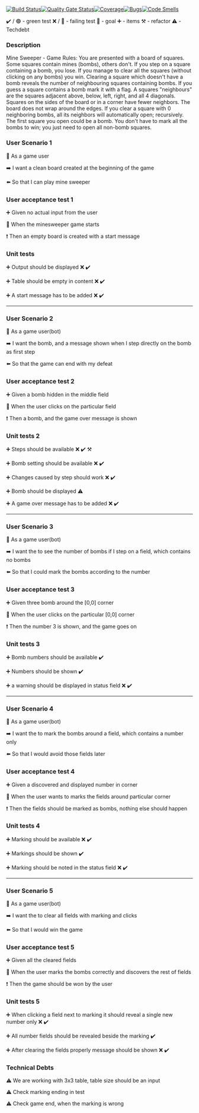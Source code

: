 [![Build Status](https://travis-ci.com/sylk80/minesweep.svg?branch=main)](https://travis-ci.com/sylk80/minesweep)[![Quality Gate Status](https://sonarcloud.io/api/project_badges/measure?project=sylk80_minesweep&metric=alert_status)](https://sonarcloud.io/dashboard?id=sylk80_minesweep)[![Coverage](https://sonarcloud.io/api/project_badges/measure?project=sylk80_minesweep&metric=coverage)](https://sonarcloud.io/dashboard?id=sylk80_minesweep)[![Bugs](https://sonarcloud.io/api/project_badges/measure?project=sylk80_minesweep&metric=bugs)](https://sonarcloud.io/dashboard?id=sylk80_minesweep)[![Code Smells](https://sonarcloud.io/api/project_badges/measure?project=sylk80_minesweep&metric=code_smells)](https://sonarcloud.io/dashboard?id=sylk80_minesweep)

:heavy_check_mark: / :green_circle: - green test
:x: / :red_circle: - failing test
:dart: - goal
:heavy_plus_sign: - items
:hammer_and_pick: - refactor
:warning: - Techdebt

### Description

Mine Sweeper - Game Rules:
You are presented with a board of squares. Some squares contain mines (bombs), others don't. If you step
on a square containing a bomb, you lose. If you manage to clear all the squares (without clicking on any
bombs) you win.
Clearing a square which doesn't have a bomb reveals the number of neighbouring squares containing bombs.
If you guess a square contains a bomb mark it with a flag.
A squares "neighbours" are the squares adjacent above, below, left, right, and all 4 diagonals. Squares on the
sides of the board or in a corner have fewer neighbors. The board does not wrap around the edges. If you
clear a square with 0 neighboring bombs, all its neighbors will automatically open; recursively.
The first square you open could be a bomb.
You don't have to mark all the bombs to win; you just need to open all non-bomb squares.

### User Scenario 1

:radio_button: As a game user

:arrow_right: I want a clean board created at the beginning of the game

:arrow_left: So that I can play mine sweeper

### User acceptance test 1

:heavy_plus_sign: Given no actual input from the user

:construction: When the minesweeper game starts

:heavy_exclamation_mark: Then an empty board is created with a start message

### Unit tests

:heavy_plus_sign: Output should be displayed :x: :heavy_check_mark:

:heavy_plus_sign: Table should be empty in content :x: :heavy_check_mark:

:heavy_plus_sign: A start message has to be added :x: :heavy_check_mark:

---

### User Scenario 2

:radio_button: As a game user(bot)

:arrow_right: I want the bomb, and a message shown when I step directly on the bomb as first step

:arrow_left: So that the game can end with my defeat

### User acceptance test 2

:heavy_plus_sign: Given a bomb hidden in the middle field

:construction: When the user clicks on the particular field

:heavy_exclamation_mark: Then a bomb, and the game over message is shown

### Unit tests 2

:heavy_plus_sign: Steps should be available :x: :heavy_check_mark: :hammer_and_pick:

:heavy_plus_sign: Bomb setting should be available :x: :heavy_check_mark:

:heavy_plus_sign: Changes caused by step should work :x: :heavy_check_mark:

:heavy_plus_sign: Bomb should be displayed :warning:

:heavy_plus_sign: A game over message has to be added :x: :heavy_check_mark:

---

### User Scenario 3

:radio_button: As a game user(bot)

:arrow_right: I want the to see the number of bombs if I step on a field, which contains no bombs

:arrow_left: So that I could mark the bombs according to the number

### User acceptance test 3

:heavy_plus_sign: Given three bomb around the [0,0] corner

:construction: When the user clicks on the particular [0,0] corner

:heavy_exclamation_mark: Then the number 3 is shown, and the game goes on

### Unit tests 3

:heavy_plus_sign: Bomb numbers should be available :heavy_check_mark:

:heavy_plus_sign: Numbers should be shown :heavy_check_mark:

:heavy_plus_sign: a warning should be displayed in status field :x: :heavy_check_mark:

---

### User Scenario 4

:radio_button: As a game user(bot)

:arrow_right: I want the to mark the bombs around a field, which contains a number only

:arrow_left: So that I would avoid those fields later

### User acceptance test 4

:heavy_plus_sign: Given a discovered and displayed number in corner

:construction: When the user wants to marks the fields around particular corner

:heavy_exclamation_mark: Then the fields should be marked as bombs, nothing else should happen

### Unit tests 4

:heavy_plus_sign: Marking should be available :x: :heavy_check_mark:

:heavy_plus_sign: Markings should be shown :heavy_check_mark:

:heavy_plus_sign: Marking should be noted in the status field :x: :heavy_check_mark:

---

### User Scenario 5

:radio_button: As a game user(bot)

:arrow_right: I want the to clear all fields with marking and clicks

:arrow_left: So that I would win the game

### User acceptance test 5

:heavy_plus_sign: Given all the cleared fields

:construction: When the user marks the bombs correctly and discovers the rest of fields

:heavy_exclamation_mark: Then the game should be won by the user

### Unit tests 5

:heavy_plus_sign: When clicking a field next to marking it should reveal a single new number only :x: :heavy_check_mark:

:heavy_plus_sign: All number fields should be revealed beside the marking :heavy_check_mark:

:heavy_plus_sign: After clearing the fields properly message should be shown :x: :heavy_check_mark:

### Technical Debts

:warning: We are working with 3x3 table, table size should be an input

:warning: Check marking ending in test

:warning: Check game end, when the marking is wrong
